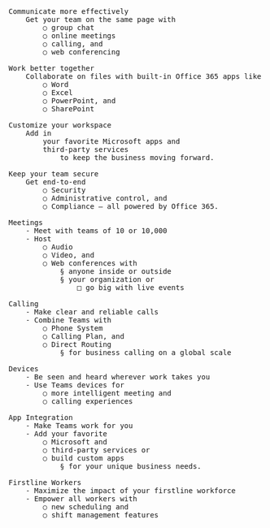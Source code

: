 
<pre>

Communicate more effectively
	Get your team on the same page with
		○ group chat
		○ online meetings
		○ calling, and
		○ web conferencing

Work better together
	Collaborate on files with built-in Office 365 apps like
		○ Word
		○ Excel
		○ PowerPoint, and
		○ SharePoint

Customize your workspace
	Add in
		your favorite Microsoft apps and
		third-party services
			to keep the business moving forward.

Keep your team secure
	Get end-to-end
		○ Security
		○ Administrative control, and
		○ Compliance — all powered by Office 365.

Meetings
	- Meet with teams of 10 or 10,000
	- Host
		○ Audio
		○ Video, and
		○ Web conferences with
			§ anyone inside or outside
			§ your organization or
				□ go big with live events

Calling
	- Make clear and reliable calls
	- Combine Teams with
		○ Phone System
		○ Calling Plan, and
		○ Direct Routing
			§ for business calling on a global scale

Devices
	- Be seen and heard wherever work takes you
	- Use Teams devices for
		○ more intelligent meeting and
		○ calling experiences

App Integration
	- Make Teams work for you
	- Add your favorite
		○ Microsoft and
		○ third-party services or
		○ build custom apps
			§ for your unique business needs.

Firstline Workers
	- Maximize the impact of your firstline workforce
	- Empower all workers with
		○ new scheduling and
		○ shift management features

</pre>
